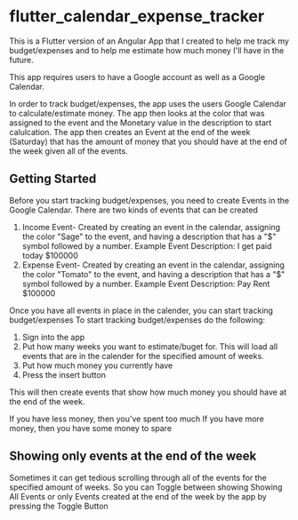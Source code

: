 # flutter_calendar_expense_tracker

This is a Flutter version of an Angular App that I created to help me track my budget/expenses and to help me estimate how much money I'll have in the future.

This app requires users to have a Google account as well as a Google Calendar.

In order to track budget/expenses, the app uses the users Google Calendar to calculate/estimate money. The app then looks at the color that was assigned to the event and the Monetary value in the description to start calulcation. The app then creates an Event at the end of the week (Saturday) that has the amount of money that you should have at the end of the week given all of the events.


## Getting Started

Before you start tracking budget/expenses, you need to create Events in the Google Calendar. There are two kinds of events that can be created
1) Income Event-  Created by creating an event in the calendar, assigning the color "Sage" to the event, and having a description that has a "$" symbol followed by a number. Example Event Description: I get paid today $100000
3) Expense Event- Created by creating an event in the calendar, assigning the color "Tomato" to the event, and having a description that has a "$" symbol followed by a number. Example Event Description: Pay Rent $100000

Once you have all events in place in the calender, you can start tracking budget/expenses
To start tracking budget/expenses do the following:

1) Sign into the app
2) Put how many weeks you want to estimate/buget for. This will load all events that are in the calender for the specified amount of weeks.
3) Put how much money you currently have
4) Press the insert button

This will then create events that show how much money you should have at the end of the week.

If you have less money, then you've spent too much
If you have more money, then you have some money to spare

## Showing only events at the end of the week

Sometimes it can get tedious scrolling through all of the events for the specified amount of weeks. So you can Toggle between showing  Showing All Events or only Events created at the end of the week by the app by pressing the Toggle Button
